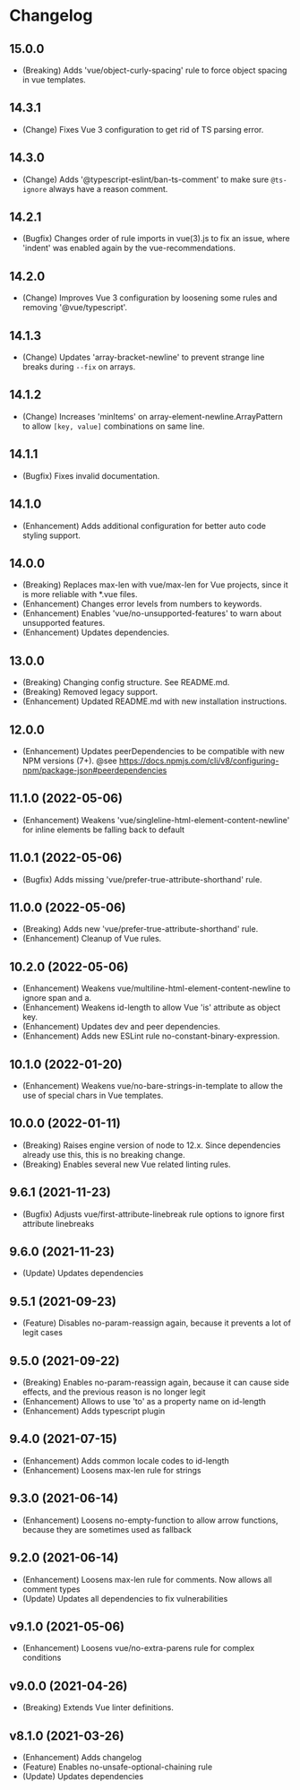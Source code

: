 # Changelog

## 15.0.0
* (Breaking) Adds 'vue/object-curly-spacing' rule to force object spacing in vue templates.

## 14.3.1
* (Change) Fixes Vue 3 configuration to get rid of TS parsing error.

## 14.3.0
* (Change) Adds '@typescript-eslint/ban-ts-comment' to make sure `@ts-ignore` always have a reason comment.

## 14.2.1
* (Bugfix) Changes order of rule imports in vue(3).js to fix an issue, where 'indent' was enabled again by the vue-recommendations. 

## 14.2.0
* (Change) Improves Vue 3 configuration by loosening some rules and removing '@vue/typescript'.

## 14.1.3
* (Change) Updates 'array-bracket-newline' to prevent strange line breaks during `--fix` on arrays.

## 14.1.2
* (Change) Increases 'minItems' on array-element-newline.ArrayPattern to allow `[key, value]` combinations on same line.

## 14.1.1
* (Bugfix) Fixes invalid documentation.

## 14.1.0
* (Enhancement) Adds additional configuration for better auto code styling support.

## 14.0.0
* (Breaking) Replaces max-len with vue/max-len for Vue projects, since it is more reliable with *.vue files.
* (Enhancement) Changes error levels from numbers to keywords.
* (Enhancement) Enables 'vue/no-unsupported-features' to warn about unsupported features.
* (Enhancement) Updates dependencies.

## 13.0.0
* (Breaking) Changing config structure. See README.md.
* (Breaking) Removed legacy support.
* (Enhancement) Updated README.md with new installation instructions.

## 12.0.0
* (Enhancement) Updates peerDependencies to be compatible with new NPM versions (7+). @see https://docs.npmjs.com/cli/v8/configuring-npm/package-json#peerdependencies

## 11.1.0 (2022-05-06)
* (Enhancement) Weakens 'vue/singleline-html-element-content-newline' for inline elements be falling back to default

## 11.0.1 (2022-05-06)
* (Bugfix) Adds missing 'vue/prefer-true-attribute-shorthand' rule.

## 11.0.0 (2022-05-06)
* (Breaking) Adds new 'vue/prefer-true-attribute-shorthand' rule.
* (Enhancement) Cleanup of Vue rules.

## 10.2.0 (2022-05-06)
* (Enhancement) Weakens vue/multiline-html-element-content-newline to ignore span and a.
* (Enhancement) Weakens id-length to allow Vue 'is' attribute as object key.
* (Enhancement) Updates dev and peer dependencies.
* (Enhancement) Adds new ESLint rule no-constant-binary-expression.

## 10.1.0 (2022-01-20)
* (Enhancement) Weakens vue/no-bare-strings-in-template to allow the use of special chars in Vue templates.

## 10.0.0 (2022-01-11)
* (Breaking) Raises engine version of node to 12.x. Since dependencies already use this, this is no breaking change.
* (Breaking) Enables several new Vue related linting rules.

## 9.6.1 (2021-11-23)
* (Bugfix) Adjusts vue/first-attribute-linebreak rule options to ignore first attribute linebreaks

## 9.6.0 (2021-11-23)
* (Update) Updates dependencies

## 9.5.1 (2021-09-23)

* (Feature) Disables no-param-reassign again, because it prevents a lot of legit cases

## 9.5.0 (2021-09-22)
* (Breaking) Enables no-param-reassign again, because it can cause side effects, and the previous reason is no longer legit
* (Enhancement) Allows to use 'to' as a property name on id-length
* (Enhancement) Adds typescript plugin

## 9.4.0 (2021-07-15)
* (Enhancement) Adds common locale codes to id-length
* (Enhancement) Loosens max-len rule for strings

## 9.3.0 (2021-06-14)
* (Enhancement) Loosens no-empty-function to allow arrow functions, because they are sometimes used as fallback

## 9.2.0 (2021-06-14)
* (Enhancement) Loosens max-len rule for comments. Now allows all comment types
* (Update) Updates all dependencies to fix vulnerabilities

## v9.1.0 (2021-05-06)
* (Enhancement) Loosens vue/no-extra-parens rule for complex conditions

## v9.0.0 (2021-04-26)
* (Breaking) Extends Vue linter definitions.

## v8.1.0 (2021-03-26)

* (Enhancement) Adds changelog
* (Feature) Enables no-unsafe-optional-chaining rule
* (Update) Updates dependencies
